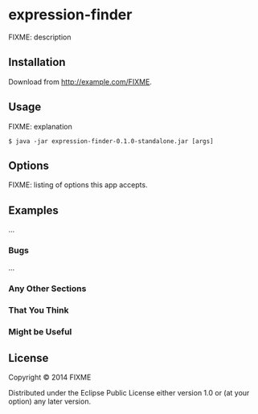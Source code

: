 # expression-finder

FIXME: description

## Installation

Download from http://example.com/FIXME.

## Usage

FIXME: explanation

    $ java -jar expression-finder-0.1.0-standalone.jar [args]

## Options

FIXME: listing of options this app accepts.

## Examples

...

### Bugs

...

### Any Other Sections
### That You Think
### Might be Useful

## License

Copyright © 2014 FIXME

Distributed under the Eclipse Public License either version 1.0 or (at
your option) any later version.
